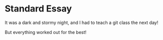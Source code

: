 # Standard Essay

It was a dark and stormy night, and I had to teach a git class the next day!

But everything worked out for the best!
